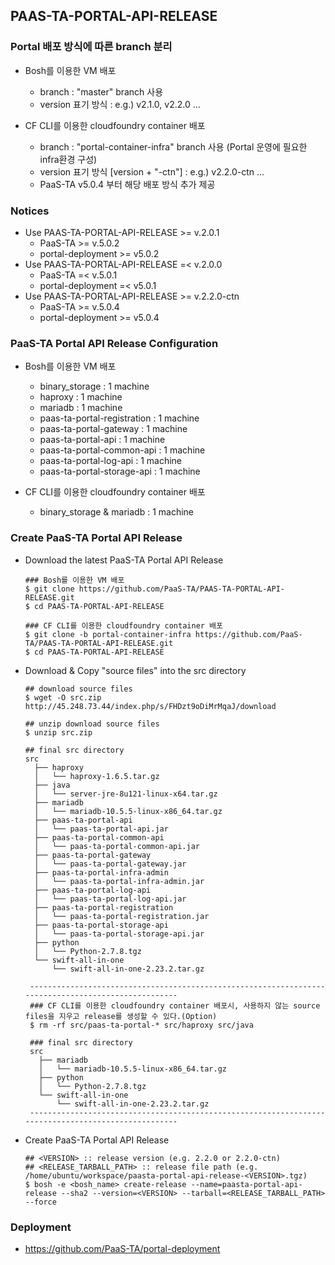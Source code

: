 ## PAAS-TA-PORTAL-API-RELEASE

### Portal 배포 방식에 따른 branch 분리
  - Bosh를 이용한 VM 배포
    - branch : "master" branch 사용  
    - version 표기 방식 : e.g.) v2.1.0, v2.2.0 ...  
    
  - CF CLI를 이용한 cloudfoundry container 배포
    - branch : "portal-container-infra" branch 사용 (Portal 운영에 필요한 infra환경 구성)
    - version 표기 방식 [version + "-ctn"] : e.g.) v2.2.0-ctn ...
    - PaaS-TA v5.0.4 부터 해당 배포 방식 추가 제공

### Notices  
  - Use PAAS-TA-PORTAL-API-RELEASE >= v.2.0.1
    - PaaS-TA >= v.5.0.2
    - portal-deployment >= v5.0.2
  - Use PAAS-TA-PORTAL-API-RELEASE =< v.2.0.0
    - PaaS-TA =< v.5.0.1
    - portal-deployment =< v5.0.1
  - Use PAAS-TA-PORTAL-API-RELEASE >= v.2.2.0-ctn
    - PaaS-TA >= v.5.0.4
    - portal-deployment >= v5.0.4
  
### PaaS-TA Portal API Release Configuration   
  - Bosh를 이용한 VM 배포
    - binary_storage : 1 machine
    - haproxy : 1 machine
    - mariadb : 1 machine
    - paas-ta-portal-registration : 1 machine
    - paas-ta-portal-gateway : 1 machine
    - paas-ta-portal-api : 1 machine
    - paas-ta-portal-common-api : 1 machine
    - paas-ta-portal-log-api : 1 machine
    - paas-ta-portal-storage-api : 1 machine
    
  - CF CLI를 이용한 cloudfoundry container 배포
    - binary_storage & mariadb : 1 machine  

### Create PaaS-TA Portal API Release   
  - Download the latest PaaS-TA Portal API Release     
    ```   
    ### Bosh를 이용한 VM 배포 
    $ git clone https://github.com/PaaS-TA/PAAS-TA-PORTAL-API-RELEASE.git   
    $ cd PAAS-TA-PORTAL-API-RELEASE
    
    ### CF CLI를 이용한 cloudfoundry container 배포
    $ git clone -b portal-container-infra https://github.com/PaaS-TA/PAAS-TA-PORTAL-API-RELEASE.git
    $ cd PAAS-TA-PORTAL-API-RELEASE
    ```  
    
  - Download & Copy "source files" into the src directory  
    ```   
    ## download source files      
    $ wget -O src.zip http://45.248.73.44/index.php/s/FHDzt9oDiMrMqaJ/download
         
    ## unzip download source files   
    $ unzip src.zip
      
    ## final src directory   
    src 
      ├── haproxy
      │   └── haproxy-1.6.5.tar.gz
      ├── java
      │   └── server-jre-8u121-linux-x64.tar.gz
      ├── mariadb
      │   └── mariadb-10.5.5-linux-x86_64.tar.gz
      ├── paas-ta-portal-api
      │   └── paas-ta-portal-api.jar
      ├── paas-ta-portal-common-api
      │   └── paas-ta-portal-common-api.jar
      ├── paas-ta-portal-gateway
      │   └── paas-ta-portal-gateway.jar
      ├── paas-ta-portal-infra-admin
      │   └── paas-ta-portal-infra-admin.jar
      ├── paas-ta-portal-log-api
      │   └── paas-ta-portal-log-api.jar
      ├── paas-ta-portal-registration
      │   └── paas-ta-portal-registration.jar
      ├── paas-ta-portal-storage-api
      │   └── paas-ta-portal-storage-api.jar
      ├── python
      │   └── Python-2.7.8.tgz
      └── swift-all-in-one
          └── swift-all-in-one-2.23.2.tar.gz     
          
     ----------------------------------------------------------------------------------------------------
     ### CF CLI를 이용한 cloudfoundry container 배포시, 사용하지 않는 source files을 지우고 release를 생성할 수 있다.(Option)
     $ rm -rf src/paas-ta-portal-* src/haproxy src/java
     
     ### final src directory 
     src
       ├── mariadb
       │   └── mariadb-10.5.5-linux-x86_64.tar.gz
       ├── python
       │   └── Python-2.7.8.tgz
       └── swift-all-in-one
           └── swift-all-in-one-2.23.2.tar.gz
     ---------------------------------------------------------------------------------------------------- 
    ```   
  - Create PaaS-TA Portal API Release    
    ```   
    ## <VERSION> :: release version (e.g. 2.2.0 or 2.2.0-ctn)   
    ## <RELEASE_TARBALL_PATH> :: release file path (e.g. /home/ubuntu/workspace/paasta-portal-api-release-<VERSION>.tgz)   
    $ bosh -e <bosh_name> create-release --name=paasta-portal-api-release --sha2 --version=<VERSION> --tarball=<RELEASE_TARBALL_PATH> --force   
    ```   
### Deployment
- https://github.com/PaaS-TA/portal-deployment   

